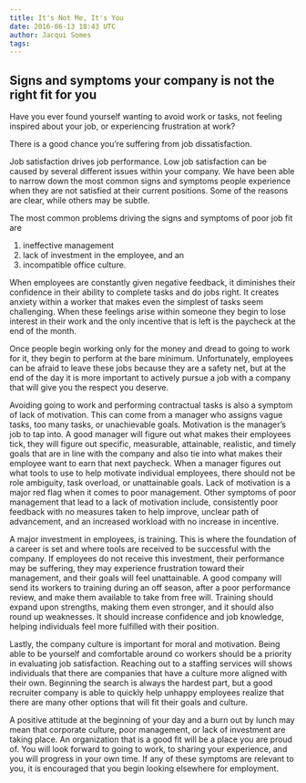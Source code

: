 ```yaml
---
title: It's Not Me, It's You
date: 2016-06-13 18:43 UTC
author: Jacqui Somes
tags:
---
```

## Signs and symptoms your company is not the right fit for you

Have you ever found yourself wanting to avoid work or tasks, not feeling inspired about your job, or experiencing frustration at work?

There is a good chance you’re suffering from job dissatisfaction. 

Job satisfaction drives job performance. Low job satisfaction can be caused by several different issues within your company. We have been able to narrow down the most common signs and symptoms people experience when they are not satisfied at their current positions.  Some of the reasons are clear, while others may be subtle. 

The most common problems driving the signs and symptoms of poor job fit are 

1. ineffective management
2. lack of investment in the employee, and an 
3. incompatible office culture. 

When employees are constantly given negative feedback, it diminishes their confidence in their ability to complete tasks and do jobs right. It creates anxiety within a worker that makes even the simplest of tasks seem challenging.  When these feelings arise within someone they begin to lose interest in their work and the only incentive that is left is the paycheck at the end of the month.  

Once people begin working only for the money and dread to going to work for it, they begin to perform at the bare minimum.  Unfortunately, employees can be afraid to leave these jobs because they are a safety net, but at the end of the day it is more important to actively pursue a job with a company that will give you the respect you deserve.

Avoiding going to work and performing contractual tasks is also a symptom of lack of motivation. This can come from a manager who assigns vague tasks, too many tasks, or unachievable goals. Motivation is the manager’s job to tap into. A good manager will figure out what makes their employees tick, they will figure out specific, measurable, attainable, realistic, and timely goals that are in line with the company and also tie into what makes their employee want to earn that next paycheck. When a manager figures out what tools to use to help motivate individual employees, there should not be role ambiguity, task overload, or unattainable goals. Lack of motivation is a major red flag when it comes to poor management. Other symptoms of poor management that lead to a lack of motivation include, consistently poor feedback with no measures taken to help improve, unclear path of advancement, and an increased workload with no increase in incentive.

A major investment in employees, is training. This is where the foundation of a career is set and where tools are received to be successful with the company. If employees do not receive this investment, their performance may be suffering, they may experience frustration toward their management, and their goals will feel unattainable. A good company will send its workers to training during an off season, after a poor performance review, and make them available to take from free will. Training should expand upon strengths, making them even stronger, and it should also round up weaknesses. It should increase confidence and job knowledge, helping individuals feel more fulfilled with their position.

Lastly, the company culture is important for moral and motivation. Being able to be yourself and comfortable around co workers should be a priority in evaluating job satisfaction. Reaching out to a staffing services will shows individuals that there are companies that have a culture more aligned with their own. Beginning the search is always the hardest part, but a good recruiter company is able to quickly help unhappy employees realize that there are many other options that will  fit their goals and culture.  

A positive attitude at the beginning of your day and a burn out by lunch may mean that corporate culture, poor management, or lack of investment are taking place. An organization that is a good fit will be a place you are proud of. You will look forward to going to work, to sharing your experience, and you will progress in your own time. If any of these symptoms are relevant to you, it is encouraged that you begin looking elsewhere for employment. 
